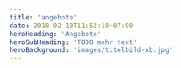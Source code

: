 ```yaml
---
title: 'angebote'
date: 2018-02-10T11:52:18+07:00
heroHeading: 'Angebote'
heroSubHeading: 'TODO mehr text'
heroBackground: 'images/titelbild-xb.jpg'
---
```

